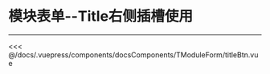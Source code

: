 # 模块表单--Title右侧插槽使用

---

<common-code-format isShowModule>
  <docsComponents-TModuleForm-titleBtn slot="source"></docsComponents-TModuleForm-titleBtn>
 <<< @/docs/.vuepress/components/docsComponents/TModuleForm/titleBtn.vue
</common-code-format>

